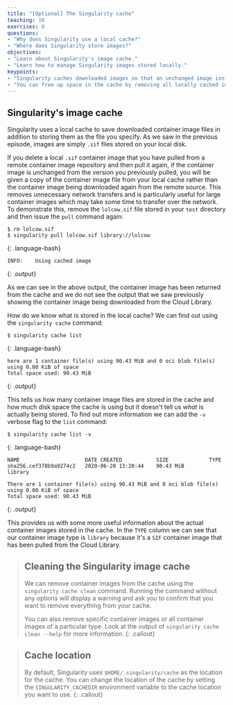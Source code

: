 ```yaml
---
title: "[Optional] The Singularity cache"
teaching: 10
exercises: 0
questions:
- "Why does Singularity use a local cache?"
- "Where does Singularity store images?"
objectives:
- "Learn about Singularity's image cache."
- "Learn how to manage Singularity images stored locally."
keypoints:
- "Singularity caches downloaded images so that an unchanged image isn't downloaded again when it is requested using the `singularity pull` command."
- "You can free up space in the cache by removing all locally cached images or by specifying individual images to remove."
---
```


## Singularity's image cache

Singularity uses a local cache to save downloaded container image files in addition to storing them as the file you specify. As we saw in the previous episode, images are simply `.sif` files stored on your local disk. 

If you delete a local `.sif` container image that you have pulled from a remote container image repository and then pull it again, if the container image is unchanged from the version you previously pulled, you will be given a copy of the container image file from your local cache rather than the container image being downloaded again from the remote source. This removes unnecessary network transfers and is particularly useful for large container images which may take some time to transfer over the network. To demonstrate this, remove the `lolcow.sif` file stored in your `test` directory and then issue the `pull` command again:

~~~
$ rm lolcow.sif
$ singularity pull lolcow.sif library://lolcow
~~~
{: .language-bash}

~~~
INFO:    Using cached image
~~~
{: .output}

As we can see in the above output, the container image has been returned from the cache and we do not see the output that we saw previously showing the container image being downloaded from the Cloud Library.

How do we know what is stored in the local cache? We can find out using the `singularity cache` command:

~~~
$ singularity cache list
~~~
{: .language-bash}

~~~
here are 1 container file(s) using 90.43 MiB and 0 oci blob file(s) using 0.00 KiB of space
Total space used: 90.43 MiB
~~~
{: .output}

This tells us how many container image files are stored in the cache and how much disk space the cache is using but it doesn't tell us _what_ is actually being stored. To find out more information we can add the `-v` verbose flag to the `list` command:

~~~
$ singularity cache list -v
~~~
{: .language-bash}

~~~
NAME                     DATE CREATED           SIZE             TYPE
sha256.cef378b9a9274c2   2020-06-20 13:20:44    90.43 MiB        library

There are 1 container file(s) using 90.43 MiB and 0 oci blob file(s) using 0.00 KiB of space
Total space used: 90.43 MiB
~~~
{: .output}

This provides us with some more useful information about the actual container images stored in the cache. In the `TYPE` column we can see that our container image type is `library` because it's a `SIF` container image that has been pulled from the Cloud Library. 

> ## Cleaning the Singularity image cache
> We can remove container images from the cache using the `singularity cache clean` command. Running the command without any options will display a warning and ask you to confirm that you want to remove everything from your cache.
>
> You can also remove specific container images or all container images of a particular type. Look at the output of `singularity cache clean --help` for more information.
{: .callout}

> ## Cache location
> By default, Singularity uses `$HOME/.singularity/cache` as the location for the cache. You can change the location of the cache by setting the `SINGULARITY_CACHEDIR` environment variable to the cache location you want to use.
{: .callout}
